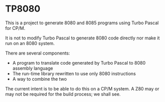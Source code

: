 # TP8080
This is a project to generate 8080 and 8085 programs using Turbo Pascal for CP/M.

It is not to modify Turbo Pascal to generate 8080 code directly nor make it run on an 8080 system.

There are several components:

* A program to translate code generated by Turbo Pascal to 8080 assembly language
* The run-time library rewritten to use only 8080 instructions
* A way to combine the two

The current intent is to be able to do this on a CP/M system.  A Z80 may or may not be required for the build process; we shall see.
